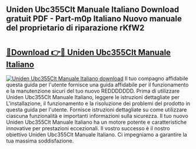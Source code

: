 ## Uniden Ubc355Clt Manuale Italiano Download gratuit PDF - Part-m0p Italiano Nuovo manuale del proprietario di riparazione rKfW2

# <h2><a href="http://dfbyg2i.blite.top/?on=Uniden+Ubc355Clt+Manuale+Italiano">🔗Download 👉🔴 Uniden Ubc355Clt Manuale Italiano</a></h2>

[![Uniden Ubc355Clt Manuale Italiano download](https://i.imgur.com/lujVjoI.png)](http://dfbyg2i.blite.top/?on=Uniden+Ubc355Clt+Manuale+Italiano)
Il tuo compagno affidabile questa guida per l'utente fornisce una guida affidabile per il funzionamento e la manutenzione sicuri del tuo nuovo REDDDDDDD. Prima di utilizzare Uniden Ubc355Clt Manuale Italiano, leggere le istruzioni dettagliate per L'installazione, il funzionamento e la risoluzione dei problemi del prodotto in questa guida per l'utente. Fornisce istruzioni dettagliate su come utilizzare ciascuna funzionalità e importanti informazioni sulla sicurezza. Il tuo nuovo Uniden Ubc355Clt Manuale Italiano ha un motore potente e caratteristiche innovative per prestazioni eccezionali. Il vostro successo è il nostro obiettivo Uniden Ubc355Clt Manuale Italiano. Ci impegniamo a garantire la tua massima soddisfazione.
